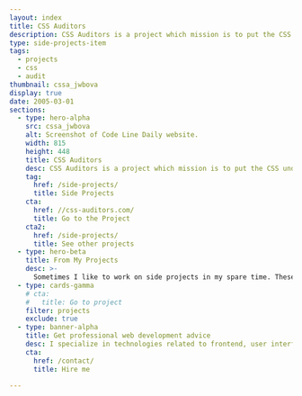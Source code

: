 ```yaml
---
layout: index
title: CSS Auditors
description: CSS Auditors is a project which mission is to put the CSS under the spotlight and educate developers about its importance.
type: side-projects-item
tags:
  - projects
  - css
  - audit
thumbnail: cssa_jwbova
display: true
date: 2005-03-01
sections:
  - type: hero-alpha
    src: cssa_jwbova
    alt: Screenshot of Code Line Daily website.
    width: 815
    height: 448
    title: CSS Auditors
    desc: CSS Auditors is a project which mission is to put the CSS under the spotlight and educate developers about its importance.
    tag:
      href: /side-projects/
      title: Side Projects
    cta:
      href: //css-auditors.com/
      title: Go to the Project
    cta2:
      href: /side-projects/
      title: See other projects
  - type: hero-beta
    title: From My Projects
    desc: >-
      Sometimes I like to work on side projects in my spare time. These are my other open-source side projects.
  - type: cards-gamma
    # cta:
    #   title: Go to project
    filter: projects
    exclude: true
  - type: banner-alpha
    title: Get professional web development advice
    desc: I specialize in technologies related to frontend, user interface, and website development.
    cta:
      href: /contact/
      title: Hire me

---
```

